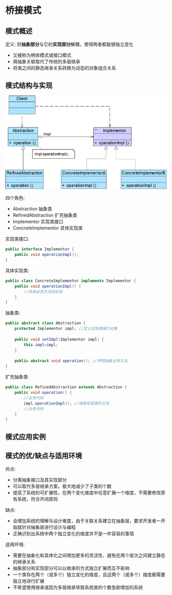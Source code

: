 # 桥接模式

## 模式概述

定义: 将**抽象部分**与它的**实现部分**解耦，使得两者都能够独立变化

* 又被称为柄体模式或接口模式
* 用抽象关联取代了传统的多层继承
* 将类之间的静态继承关系转换为动态的对象组合关系

## 模式结构与实现

![桥接模式结构图](picture\BridgePattern.png)

四个角色:

* Abstraction 抽象类
* RefinedAbstraction 扩充抽象类
* Implementor 实现类接口
* ConcreteImplementor 具体实现类

实现类接口:

```java
public interface Implementor {
    public void operationImpl();
}
```

具体实现类:

```java
public class ConcreteImplementor implements Implementor {
    public void operationImpl() {
        //具体业务方法的实现
    }
}
```

抽象类:

```java
public abstract class Abstraction {
    protected Implementor impl; //定义实现类接口对象
	
    public void setImpl(Implementor impl) {
        this.impl=impl;
    }
	
    public abstract void operation(); //声明抽象业务方法
}
```

扩充抽象类:

```java
public class RefinedAbstraction extends Abstraction {
    public void operation() {
        //业务代码
        impl.operationImpl(); //调用实现类的方法
        //业务代码
    }
}
```



## 模式应用实例

## 模式的优/缺点与适用环境

优点:

* 分离抽象接口及其实现部分
* 可以取代多层继承方案，极大地减少了子类的个数
* 提高了系统的可扩展性，在两个变化维度中任意扩展一个维度，不需要修改原有系统，符合开闭原则

缺点:

* 会增加系统的理解与设计难度，由于关联关系建立在抽象层，要求开发者一开始就针对抽象层进行设计与编程
* 正确识别出系统中两个独立变化的维度并不是一件容易的事情

适用环境:

* 需要在抽象化和具体化之间增加更多的灵活性，避免在两个层次之间建立静态的继承关系
* 抽象部分和实现部分可以以继承的方式独立扩展而互不影响
* 一个类存在两个（或多个）独立变化的维度，且这两个（或多个）维度都需要独立地进行扩展
* 不希望使用继承或因为多层继承导致系统类的个数急剧增加的系统